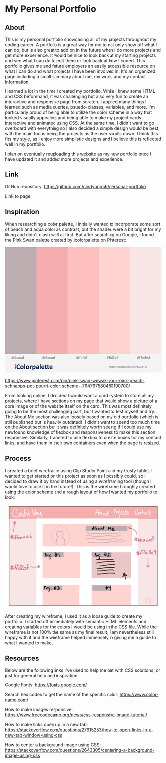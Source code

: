 # My Personal Portfolio

## About

This is my personal portfolio showcasing all of my projects throughout my coding career. A portfolio is a great way for me to not only show off what I can do, but is also great to add on in the future when I do more projects and get more experience. It would be nice to look back at my starting projects and see what I can do to edit them or look back at how I coded. This portfolio gives me and future employers an easily accessible resource on what I can do and what projects I have been involved in. It's an organized page including a small summary about me, my work, and my contact information.

I learned a lot in the time I created my portfolio. While I knew some HTML and CSS beforehand, it was challenging but also very fun to create an interactive and responsive page from scratch. I applied many things I learned such as media queries, psuedo-classes, variables, and more. I'm particularly proud of being able to utilize the color scheme in a way that looked visually appealing and being able to make my project cards interactive and animated using CSS. At the same time, I didn't want to go overboard with everything so I also decided a simple design would be best, with the main focus being the projects as the user scrolls down. I think this fits my style, as I enjoy more simplistic designs and I believe this is reflected well in my portfolio.

I plan on eventually reuploading this website as my new portfolio once I have updated it and added more projects and experience.

## Link

GitHub repository: https://github.com/cindyung56/personal-portfolio

Link to page: 

## Inspiration

When researching a color palette, I initially wanted to incorporate some sort of peach and aqua color as contrast, but the shades were a bit bright for my liking and didn't clash well at first. But after searching on Google, I found the Pink Swan palette created by icolorpalette on Pinterest:

![The color palette I used for my portfolio.](./images/pink-swan-color-palette.jpg)

https://www.pinterest.com/pin/pink-swan-wewak-your-pink-peach-schnapps-pot-pourri-color-scheme--764767580450190700/

From looking online, I decided I would want a card system to store all my projects, where I have sections on my page that would show a picture of a core image or of the website itself on the card. This was most definitely going to be the most challenging part, but I wanted to test myself and try. The About Me section was also loosely based on my old portfolio (which is still published but is heavily outdated). I didn't want to spend too much time on the About section but it was definitely worth seeing if I could use my newfound knowledge of flexbox and responsiveness to make this section responsive. Similarly, I wanted to use flexbox to create boxes for my contact links, and have them in their own containers even when the page is resized.

## Process

I created a brief wireframe using Clip Studio Paint and my trusty tablet. I wanted to get started on this project as soon as I possibly could, so I decided to draw it by hand instead of using a wireframing tool (though I would love to use it in the future!). This is the wireframe I roughly created using the color scheme and a rough layout of how I wanted my portfolio to look:

![The wireframe of my portfolio website.](./images/wireframe.png)

After creating my wireframe, I used it as a loose guide to create my portfolio. I started off immediately with semantic HTML elements and creating variables for the colors I would be using in the CSS file. While the wireframe is not 100% the same as my final result, I am nevertheless still happy with it and the wireframe helped immensely in giving me a guide to what I wanted to make.

## Resources

Below are the following links I've used to help me out with CSS solutions, or just for general help and inspiration:

Google Fonts: https://fonts.google.com/

Search hex codes to get the name of the specific color: https://www.color-name.com/

How to make images responsive: https://www.freecodecamp.org/news/css-responsive-image-tutorial/

How to make links open up in a new tab: https://stackoverflow.com/questions/27915253/how-to-open-links-in-a-new-tab-window-using-css

How to center a background image using CSS: https://stackoverflow.com/questions/2643305/centering-a-background-image-using-css

